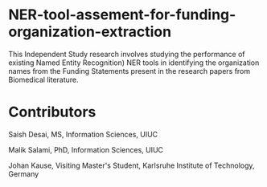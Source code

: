# NER-tool-assement-for-funding-organization-extraction

This Independent Study research involves studying the performance of existing Named Entity Recognition) NER tools in identifying the organization names from the Funding Statements present in the research papers from Biomedical literature.

# Contributors

Saish Desai, MS, Information Sciences, UIUC

Malik Salami, PhD, Information Sciences, UIUC

Johan Kause, Visiting Master's Student, Karlsruhe Institute of Technology, Germany
